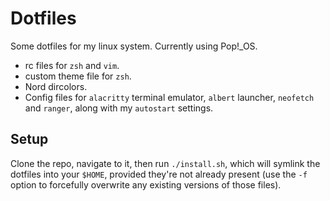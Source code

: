 # Dotfiles
Some dotfiles for my linux system. Currently using Pop!\_OS.

- rc files for `zsh` and `vim`.
- custom theme file for `zsh`.
- Nord dircolors.
- Config files for `alacritty` terminal emulator, `albert` launcher, `neofetch` and `ranger`, along with my `autostart` settings.

## Setup
Clone the repo, navigate to it, then run `./install.sh`, which will symlink the dotfiles into your `$HOME`, provided they're not already present (use the `-f` option to forcefully overwrite any existing versions of those files).
